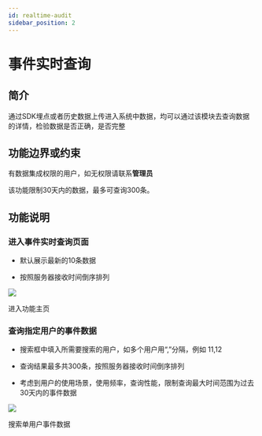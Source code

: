 ```yaml
---
id: realtime-audit
sidebar_position: 2
---
```


# 事件实时查询

## 简介[](#jian-jie)

通过SDK埋点或者历史数据上传进入系统中数据，均可以通过该模块去查询数据的详情，检验数据是否正确，是否完整


## 功能边界或约束[](#gong-neng-bian-jie-huo-yue-shu)

有数据集成权限的用户，如无权限请联系**管理员**

该功能限制30天内的数据，最多可查询300条。


## 功能说明[](#gong-neng-shuo-ming)

### 进入事件实时查询页面[](#jin-ru-shi-jian-shi-shi-cha-xun-ye-mian)

* 默认展示最新的10条数据
    
* 按照服务器接收时间倒序排列
    
![](https://3953104361-files.gitbook.io/~/files/v0/b/gitbook-legacy-files/o/assets%2F-M2qbZInaXgdm8kkNosp%2F-MhX5FSRxN2LZi8DcOJV%2F-MhXA8ehYRVYHH47S9Q4%2F1629439686(1).png?alt=media&token=e8c25721-7227-4a0e-b5a3-59c4851c84d2)

进入功能主页


### 查询指定用户的事件数据[](#cha-xun-zhi-ding-yong-hu-de-shi-jian-shu-ju)

* 搜索框中填入所需要搜索的用户，如多个用户用“,”分隔，例如 11,12
    
* 查询结果最多共300条，按照服务器接收时间倒序排列
    
* 考虑到用户的使用场景，使用频率，查询性能，限制查询最大时间范围为过去30天内的事件数据

![](/img/assets-M2qbZInaXgdm8kkNosp-MhXAgZa1AJ0HVQQFrj1-MhXBLoxrzk4kCYlG57bimage.png)

搜索单用户事件数据
